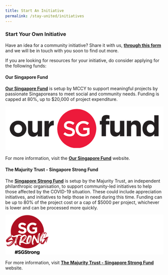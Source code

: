 ```yaml
---
title: Start An Initiative
permalink: /stay-united/initiatives
---
```


### Start Your Own Initiative
Have an idea for a community initiative? Share it with us, **[through this form](https://go.gov.sg/sgunitedform)** and we will be in touch with you soon to find out more. 

If you are looking for resources for your initiative, do consider applying for the following funds: 

#### Our Singapore Fund 
 **[Our Singapore Fund](https://www.sg/oursingaporefund)** is setup by MCCY to support meaningful projects by passionate Singaporeans to meet social and community needs. Funding is capped at 80%, up to $20,000 of project expenditure.
 
[![OurSG](/images/osf.jpg)](https://www.sg/oursingaporefund)

For more information, visit the **[Our Singapore Fund](https://www.sg/oursingaporefund)** website.

#### The Majurity Trust - Singapore Strong Fund
The **[Singapore Strong Fund](https://www.majurity.sg/sgstrong)** is setup by the Majurity Trust, an independent philanthropic organisation, to support community-led initiatives to help those affected by the COVID-19 situation. These could include appreciation initiatives, and initiatives to help those in need during this time. Funding can be up to 80% of the project cost or a cap of $5000 per project, whichever is lower and can be processed more quickly. 

[![SGStrong](/images/SGStrongW.jpg)](https://www.majurity.sg/sgstrong)

For more information, visit **[The Majurity Trust - Singapore Strong Fund](https://www.majurity.sg/sgstrong)** website.